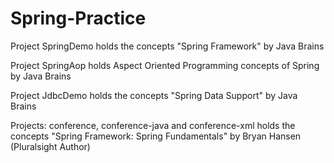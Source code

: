 # Spring-Practice



Project SpringDemo holds the concepts "Spring Framework" by Java Brains

Project SpringAop holds Aspect Oriented Programming concepts of Spring by Java Brains

Project JdbcDemo holds the concepts "Spring Data Support" by Java Brains

Projects: conference, conference-java and conference-xml holds the concepts "Spring Framework: Spring Fundamentals" by Bryan Hansen (Pluralsight Author)
